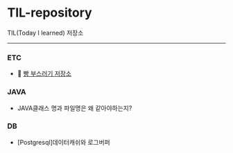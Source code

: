 # TIL-repository
TIL(Today I learned) 저장소

---
### ETC
* 🍞 [빵 부스러기 저장소](https://github.com/rlarudgkswkd/TIL-repository/blob/master/dfas/BreadComb.md)

### JAVA
* JAVA클래스 명과 파일명은 왜 같아야하는지?

### DB
* [Postgresql]데이터캐쉬와 로그버퍼
